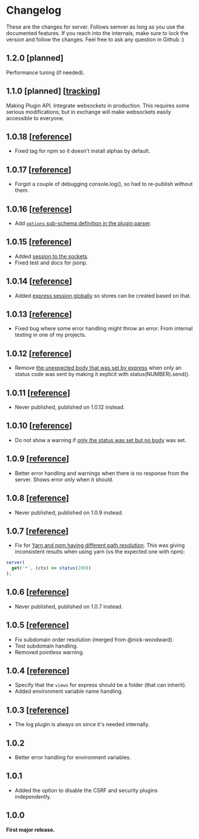 # Changelog

These are the changes for server. Follows semver as long as you use the documented features. If you reach into the internals, make sure to lock the version and follow the changes. Feel free to ask any question in Github :)


## 1.2.0 [planned]

Performance tuning (if needed).


## 1.1.0 [planned] [[tracking](https://github.com/franciscop/server/milestone/4)]

Making Plugin API. Integrate websockets in production. This requires some serious modifications, but in exchange will make websockets easily accessible to everyone.



## 1.0.18 [[reference](https://github.com/franciscop/server/compare/1.0.17...1.0.18)]

- Fixed tag for npm so it doesn't install alphas by default.


## 1.0.17 [[reference](https://github.com/franciscop/server/compare/1.0.16...1.0.17)]

- Forgot a couple of debugging console.log(), so had to re-publish without them.



## 1.0.16 [[reference](https://github.com/franciscop/server/compare/1.0.15...1.0.16)]

- Add [`options` sub-schema definition in the plugin parser](https://github.com/franciscop/server/issues/60).



## 1.0.15 [[reference](https://github.com/franciscop/server/compare/1.0.14...1.0.15)]

- Added [session to the sockets](https://github.com/franciscop/server/issues/55).
- Fixed test and docs for jsonp.



## 1.0.14 [[reference](https://github.com/franciscop/server/compare/1.0.13...1.0.14)]

- Added [express session globally](https://github.com/franciscop/server/issues/30) so stores can be created based on that.



## 1.0.13 [[reference](https://github.com/franciscop/server/compare/1.0.12...1.0.13)]

- Fixed bug where some error handling might throw an error. From internal testing in one of my projects.



## 1.0.12 [[reference](https://github.com/franciscop/server/compare/1.0.11...1.0.12)]

- Remove [the unexpected body that was set by express](https://github.com/franciscop/server/issues/46) when only an status code was sent by making it explicit with status(NUMBER).send().



## 1.0.11 [[reference](https://github.com/franciscop/server/compare/1.0.10...1.0.11)]

- Never published, published on 1.0.12 instead.



## 1.0.10 [[reference](https://github.com/franciscop/server/compare/1.0.9...1.0.10)]

- Do not show a warning if [only the status was set but no body](https://github.com/franciscop/server/issues/46) was set.



## 1.0.9 [[reference](https://github.com/franciscop/server/compare/1.0.8...1.0.9)]

- Better error handling and warnings when there is no response from the server. Shows error only when it should.



## 1.0.8 [[reference](https://github.com/franciscop/server/compare/1.0.7...1.0.8)]

- Never published, published on 1.0.9 instead.



## 1.0.7 [[reference](https://github.com/franciscop/server/compare/1.0.6...1.0.7)]

- Fix for [Yarn and npm having different path resolution](https://github.com/franciscop/server/issues/43). This was giving inconsistent results when using yarn (vs the expected one with npm):

```js
server(
  get('*', (ctx) => status(200))
);
```



## 1.0.6 [[reference](https://github.com/franciscop/server/compare/1.0.5...1.0.6)]

- Never published, published on 1.0.7 instead.



## 1.0.5 [[reference](https://github.com/franciscop/server/compare/1.0.4...1.0.5)]

- Fix subdomain order resolution (merged from @nick-woodward).
- Test subdomain handling.
- Removed pointless warning.



## 1.0.4 [[reference](https://github.com/franciscop/server/compare/1.0.3...1.0.4)]

- Specify that the `views` for express should be a folder (that can inherit).
- Added environment variable name handling.



## 1.0.3 [[reference](https://github.com/franciscop/server/compare/1.0.2...1.0.3)]

- The log plugin is always on since it's needed internally.



## 1.0.2

- Better error handling for environment variables.



## 1.0.1

- Added the option to disable the CSRF and security plugins independently.



## 1.0.0

**First major release.**
